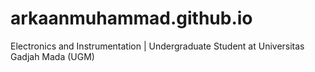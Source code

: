 # arkaanmuhammad.github.io
Electronics and Instrumentation | Undergraduate Student at Universitas Gadjah Mada (UGM)
